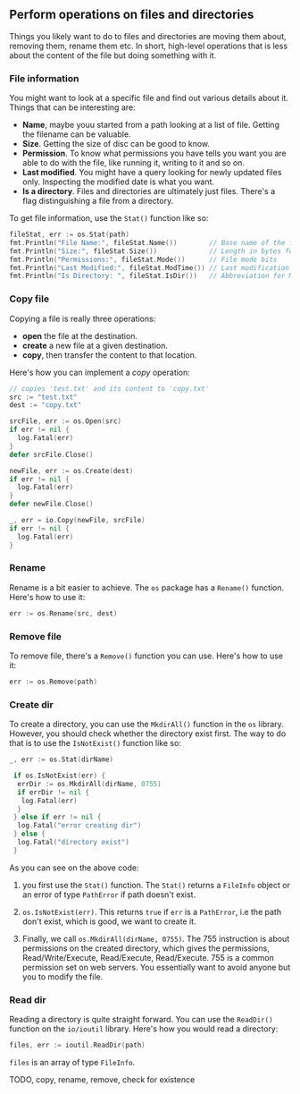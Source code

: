 ## Perform operations on files and directories

Things you likely want to do to files and directories are moving them about, removing them, rename them etc. In short, high-level operations that is less about the content of the file but doing something with it.

### File information

You might want to look at a specific file and find out various details about it. Things that can be interesting are:

- **Name**, maybe youu started from a path looking at a list of file. Getting the filename can be valuable.
- **Size**. Getting the size of disc can be good to know.
- **Permission**. To know what permissions you have tells you want you are able to do with the file, like running it, writing to it and so on.
- **Last modified**. You might have a query looking for newly updated files only. Inspecting the modified date is what you want.
- **Is a directory**. Files and directories are ultimately just files. There's a flag distinguishing a file from a directory.

To get file information, use the `Stat()` function like so:

```go
fileStat, err := os.Stat(path)
fmt.Println("File Name:", fileStat.Name())        // Base name of the file
fmt.Println("Size:", fileStat.Size())             // Length in bytes for regular files
fmt.Println("Permissions:", fileStat.Mode())      // File mode bits
fmt.Println("Last Modified:", fileStat.ModTime()) // Last modification time
fmt.Println("Is Directory: ", fileStat.IsDir())   // Abbreviation for Mode().IsDir()
```

### Copy file

Copying a file is really three operations:

- **open** the file at the destination.
- **create** a new file at a given destination.
- **copy**, then transfer the content to that location.

Here's how you can implement a *copy* operation:

```go
// copies 'test.txt' and its content to 'copy.txt'
src := "test.txt"
dest := "copy.txt"

srcFile, err := os.Open(src)
if err != nil {
  log.Fatal(err)
}
defer srcFile.Close()

newFile, err := os.Create(dest)
if err != nil {
  log.Fatal(err)
}
defer newFile.Close()

_, err = io.Copy(newFile, srcFile)
if err != nil {
  log.Fatal(err)
}
```

### Rename

Rename is a bit easier to achieve. The `os` package has a `Rename()` function. Here's how to use it:

```go
err := os.Rename(src, dest)
```

### Remove file

To remove file, there's a `Remove()` function you can use. Here's how to use it:

```go
err := os.Remove(path)
```

### Create dir

To create a directory, you can use the `MkdirAll()` function in the `os` library. However, you should check whether the directory exist first. The way to do that is to use the `IsNotExist()` function like so:

```go
_, err := os.Stat(dirName)

 if os.IsNotExist(err) {
  errDir := os.MkdirAll(dirName, 0755)
  if errDir != nil {
   log.Fatal(err)
  }
 } else if err != nil {
  log.Fatal("error creating dir")
 } else {
  log.Fatal("directory exist")
 }
```

As you can see on the above code:

1. you first use the `Stat()` function. The `Stat()` returns a `FileInfo` object or an error of type `PathError` if path doesn't exist.

1. `os.IsNotExist(err)`. This returns `true` if `err` is a `PathError`, i.e the path don't exist, which is good, we want to create it.

1. Finally, we call `os.MkdirAll(dirName, 0755)`. The 755 instruction is about permissions on the created directory, which gives the permissions, Read/Write/Execute, Read/Execute, Read/Execute. 755 is a common permission set on web servers. You essentially want to avoid anyone but you to modify the file.

### Read dir

Reading a directory is quite straight forward. You can use the `ReadDir()` function on the `io/ioutil` library. Here's how you would read a directory:

```go
files, err := ioutil.ReadDir(path)
```

`files` is an array of type `FileInfo`.  

TODO, copy, rename, remove, check for existence
